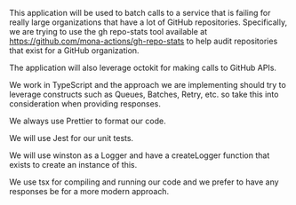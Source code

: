 This application will be used to batch calls to a service that is failing for really large organizations that have a lot of GitHub repositories. Specifically, we are trying to use the gh repo-stats tool available at https://github.com/mona-actions/gh-repo-stats to help audit repositories that exist for a GitHub organization.

The application will also leverage octokit for making calls to GitHub APIs.

We work in TypeScript and the approach we are implementing should try to leverage constructs such as Queues, Batches, Retry, etc. so take this into consideration when providing responses.

We always use Prettier to format our code.

We will use Jest for our unit tests.

We will use winston as a Logger and have a createLogger function that exists to create an instance of this.

We use tsx for compiling and running our code and we prefer to have any responses be for a more modern approach.
